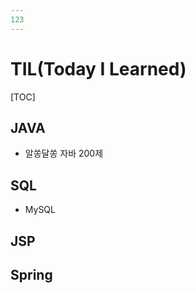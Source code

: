 ```yaml
---
123
---
```


# TIL(Today I Learned)



[TOC]





## JAVA

- 알쏭달쏭 자바 200제



## SQL

- MySQL



## JSP





## Spring



